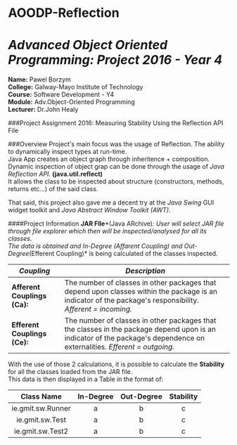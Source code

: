 # AOODP-Reflection
# *Advanced Object Oriented Programming:  Project 2016 - Year 4*

**Name:** Pawel Borzym </br>
**College:** Galway-Mayo Institute of Technology </br>
**Course:** Software Development - Y4 </br>
**Module:** Adv.Object-Oriented Programming </br>
**Lecturer:** Dr.John Healy </br>

###Project
Assignment 2016: Measuring Stability Using the Reflection API File

###Overview
Project's main focus was the usage of Reflection. The ability to dynamically inspect types at run-time.</br>
Java App creates an object graph through inheritence + composition.</br>
Dynamic inspection of object grap can be done through the usage of *Java Reflection API*. **(java.util.reflect)**</br>
It allows the class to be inspected about structure (constructors, methods, returns etc...) of the said class.</br>

That said, this project also gave me a decent try at the *Java Swing* GUI widget toolkit and *Java Abstract Window Toolkit (AWT)*.</br>

####Project Information
**JAR FIle***(Java ARchive)*: User will select JAR file through file explorer which then will be inspected/analysed for all its classes.</br>
The data is obtained and In-Degree *(Affarent Coupling)* and Out-Degree*(Efferent Coupling)* is being calculated of the classes inspected.<br>

*Coupling* | *Description*
---------|----------
**Afferent Couplings (Ca):**| The number of classes in other packages that depend upon classes within the package is an indicator of the package's responsibility. *Afferent = incoming.*
**Efferent Couplings (Ce):**| The number of classes in other packages that the classes in the package depend upon is an indicator of the package's dependence on externalities. *Efferent = outgoing.*

With the use of those 2 calculations, it is possible to calculate the **Stability** for all the classes loaded from the JAR file.</br>
This data is then displayed in a Table in the format of:</br>

| Class Name       | In-Degree      | Out-Degree  | Stability    |
|:----------------:|:--------------:|:-----------:|:------------:|
| ie.gmit.sw.Runner| a              |   b         |      c       |
| ie.gmit.sw.Test  | a              |   b         |      c       |
| ie.gmit.sw.Test2 | a              |   b         |      c       |
